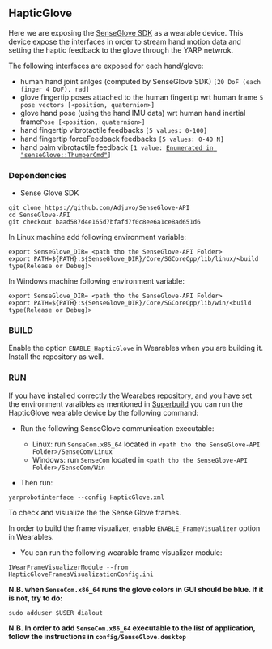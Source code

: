 ## HapticGlove

Here we are exposing the [SenseGlove SDK](https://github.com/Adjuvo/SenseGlove-API) as a wearable device. This device expose the interfaces in order to stream hand motion data and setting the haptic feedback to the glove through the YARP netwrok.

The following interfaces are exposed for each hand/glove:

- human hand joint anlges (computed by SenseGlove SDK) `[20 DoF (each finger 4 DoF), rad]`
- glove fingertip poses attached to the human fingertip wrt human frame `5 pose vectors [<position, quaternion>]`
- glove hand pose (using the hand IMU data) wrt human hand inertial frame`Pose [<position, quaternion>]`
- hand fingertip vibrotactile feedbacks `[5 values: 0-100]`
- hand fingertip forceFeedback feedbacks `[5 values: 0-40 N]`
- hand palm vibrotactile feedback `[1 value: `[`Enumerated in "senseGlove::ThumperCmd"`](./include/SenseGloveHelper.hpp)`]`


### Dependencies

- Sense Glove SDK
```
git clone https://github.com/Adjuvo/SenseGlove-API
cd SenseGlove-API
git checkout baad587d4e165d7bfafd7f0c8ee6a1ce8ad651d6
```
In Linux machine add following environment variable:

```
export SenseGlove_DIR= <path tho the SenseGlove-API Folder>
export PATH=${PATH}:${SenseGlove_DIR}/Core/SGCoreCpp/lib/linux/<build type(Release or Debug)> 
```
In Windows machine following environment variable:

```
export SenseGlove_DIR= <path tho the SenseGlove-API Folder>
export PATH=${PATH}:${SenseGlove_DIR}/Core/SGCoreCpp/lib/win/<build type(Release or Debug)> 
```

### BUILD

Enable the option `ENABLE_HapticGlove` in Wearables when you are building it. Install the repository as well.

### RUN


If you have installed correctly the Wearabes repository, and you have set the environment varaibles as mentioned in [Superbuild](https://github.com/robotology/robotology-superbuild)
you can run the HapticGlove wearable device by the following command:


- Run the following SenseGlove communication executable:
    - Linux: run `SenseCom.x86_64` located in `<path tho the SenseGlove-API Folder>/SenseCom/Linux`
    - Windows: run `SenseCom` located in `<path tho the SenseGlove-API Folder>/SenseCom/Win`
    
- Then run:
```
yarprobotinterface --config HapticGlove.xml
```

To check and visualize the the Sense Glove frames. 

In order to build the frame visualizer, enable `ENABLE_FrameVisualizer` option in Wearables.
 
- You can run the following wearable frame visualizer module:
```
IWearFrameVisualizerModule --from HapticGloveFramesVisualizationConfig.ini
```

**N.B. when `SenseCom.x86_64` runs the glove colors in GUI should be blue. If it is not, try to do:**
``` 
sudo adduser $USER dialout
```

**N.B. In order to add `SenseCom.x86_64` executable to the list of application, follow the instructions in `config/SenseGlove.desktop`**
